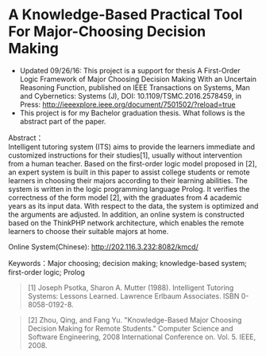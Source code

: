 # A Knowledge-Based Practical Tool For Major-Choosing Decision Making
* Updated 09/26/16: This project is a support for thesis A First-Order Logic Framework of Major Choosing Decision Making With an Uncertain Reasoning Function, published on IEEE Transactions on Systems, Man and Cybernetics: Systems (J), DOI: 10.1109/TSMC.2016.2578459, in Press: http://ieeexplore.ieee.org/document/7501502/?reload=true
* This project is for my Bachelor graduation thesis. What follows is the abstract part of the paper.

Abstract：  
Intelligent tutoring system (ITS) aims to provide the learners immediate and customized instructions for their studies[1], usually without intervention from a human teacher. Based on the first-order logic model proposed in [2], an expert system is built in this paper to assist college students or remote learners in choosing their majors according to their learning abilities. The system is written in the logic programming language Prolog. It verifies the correctness of the form model [2], with the graduates from 4 academic years as its input data. With respect to the data, the system is optimized and the arguments are adjusted. In addition, an online system is constructed based on the ThinkPHP network architecture, which enables the remote learners to choose their suitable majors at home.

Online System(Chinese): http://202.116.3.232:8082/kmcd/

Keywords：Major choosing; decision making; knowledge-based system; first-order logic; Prolog

>[1] Joseph Psotka, Sharon A. Mutter (1988). Intelligent Tutoring Systems: Lessons Learned. Lawrence Erlbaum Associates. ISBN 0-8058-0192-8.

>[2] Zhou, Qing, and Fang Yu. "Knowledge-Based Major Choosing Decision Making for Remote Students." Computer Science and Software Engineering, 2008 International Conference on. Vol. 5. IEEE, 2008.
